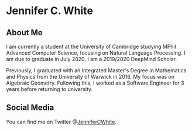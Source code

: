 # Jennifer C. White

## About Me

I am currently a student at the University of Cambridge studying MPhil Advanced Computer Science, focusing on Natural Language Processing. I am due to graduate in July 2020. I am a 2019/2020 DeepMind Scholar.

Previously, I graduated with an Integrated Master's Degree in Mathematics and Physics from the University of Warwick in 2016. My focus was on Algebraic Geometry. Following this, I worked as a Software Engineer for 3 years before returning to university.

## Social Media

You can find me on Twitter @[JenniferCWhite](https://www.twitter.com/JenniferCWhite).
